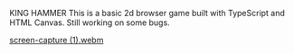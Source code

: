 KING HAMMER
This is a basic 2d browser game built with TypeScript and HTML Canvas. Still working on some bugs.

[screen-capture (1).webm](https://github.com/kamiri-charles/king-hammer/assets/78848071/644631ce-dc58-4450-b2ce-84bf79ca172b)
